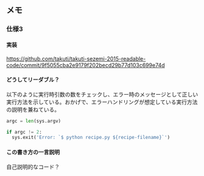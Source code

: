 ## メモ

### 仕様3

#### 実装

https://github.com/takuti/takuti-sezemi-2015-readable-code/commit/9f5055cba2e9179f202becd29b77d103c699e74d

#### どうしてリーダブル？

以下のように実行時引数の数をチェックし、エラー時のメッセージとして正しい実行方法を示している。おかげで、エラーハンドリングが想定している実行方法の説明を兼ねている。

```python
argc = len(sys.argv)

if argc != 2:
  sys.exit('Error: `$ python recipe.py ${recipe-filename}`')
```

#### この書き方の一言説明

自己説明的なコード？